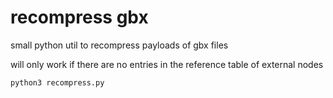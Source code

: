 # recompress gbx

small python util to recompress payloads of gbx files

will only work if there are no entries in the reference table of external nodes

`python3 recompress.py`
